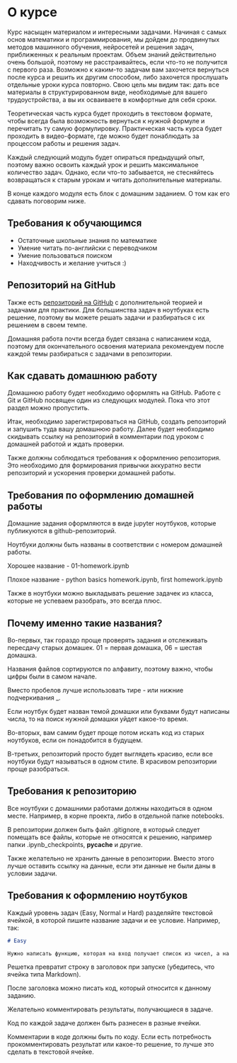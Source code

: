# О курсе

Курс насыщен материалом и интересными задачами. Начиная с самых основ математики и программирования, мы дойдем до продвинутых методов машинного обучения, нейросетей и решения задач, приближенных к реальным проектам. Объем знаний действительно очень большой, поэтому не расстраивайтесь, если что-то не получится с первого раза. Возможно к каким-то задачам вам захочется вернуться после курса и решить их другим способом, либо захочется прослушать отдельные уроки курса повторно. Свою цель мы видим так: дать все материалы в структурированном виде, необходимые для вашего трудоустройства, а вы их осваиваете в комфортные для себя сроки.

Теоретическая часть курса будет проходить в текстовом формате, чтобы всегда была возможность вернуться к нужной формуле и перечитать ту самую формулировку. Практическая часть курса будет проходить в видео-формате, где можно будет понаблюдать за процессом работы и решения задач.

Каждый следующий модуль будет опираться предыдущий опыт, поэтому важно освоить каждый урок и решить максимальное количество задач. Однако, если что-то забывается, не стесняйтесь возвращаться к старым урокам и читать дополнительные материалы.

В конце каждого модуля есть блок с домашним заданием. О том как его сдавать поговорим ниже.

## Требования к обучающимся

- Остаточные школьные знания по математике
- Умение читать по-английски с переводчиком
- Умение пользоваться поиском
- Находчивость и желание учиться :)

## Репозиторий на GitHub

Также есть [репозиторий на GitHub](https://github.com/svkov/brunoyam-ds-online-notebooks) с дополнительной теорией и задачами для практики. Для большинства задач в ноутбуках есть решение, поэтому вы можете решать задачи и разбираться с их решением в своем темпе.

Домашняя работа почти всегда будет связана с написанием кода, поэтому для окончательного освоения материала рекомендуем после каждой темы разбираться с задачами в репозитории.

## Как сдавать домашнюю работу

Домашнюю работу будет необходимо оформлять на GitHub. Работе с Git и GitHub посвящен один из следующих модулей. Пока что этот раздел можно пропустить.

Итак, необходимо зарегистрироваться на GitHub, создать репозиторий и запушить туда вашу домашнюю работу. Далее будет необходимо скидывать ссылку на репозиторий в комментарии под уроком с домашней работой и ждать проверки.

Также должны соблюдаться требования к оформлению репозитория. Это необходимо для формирования привычки аккуратно вести репозиторий и ускорения проверки домашней работы.

## Требования по оформлению домашней работы

Домашние задания оформляются в виде jupyter ноутбуков, которые публикуются в github-репозиторий.

Ноутбуки должны быть названы в соответствии с номером домашней работы.

Хорошее название - 01-homework.ipynb

Плохое название - python basics homework.ipynb, first homework.ipynb

Также в ноутбуки можно выкладывать решение задачек из класса, которые не успеваем разобрать, это всегда плюс.

## Почему именно такие названия?

Во-первых, так гораздо проще проверять задания и отслеживать пересдачу старых домашек. 01 = первая домашка, 06 = шестая домашка.

Названия файлов сортируются по алфавиту, поэтому важно, чтобы цифры были в самом начале.

Вместо пробелов лучше использовать тире - или нижние подчеркивания _.

Если ноутбук будет назван темой домашки или буквами будут написаны числа, то на поиск нужной домашки уйдет какое-то время.

Во-вторых, вам самим будет проще потом искать код из старых ноутбуков, если он понадобится в будущем.

В-третьих, репозиторий просто будет выглядеть красиво, если все ноутбуки будут называться в одном стиле. В красивом репозитории проще разобраться.

## Требования к репозиторию

Все ноутбуки с домашними работами должны находиться в одном месте. Например, в корне проекта, либо в отдельной папке notebooks.

В репозитории должен быть файл .gitignore, в который следует помещать все файлы, которые не относятся к решению, например папки .ipynb_checkpoints, __pycache__ и другие.

Также желательно не хранить данные в репозитории. Вместо этого лучше оставить ссылку на данные, если эти данные не были даны в условии задачи.

## Требования к оформлению ноутбуков

Каждый уровень задач (Easy, Normal и Hard) разделяйте текстовой ячейкой, в которой пишите название задачи и ее условие. Например, так:

```markdown
# Easy

Нужно написать функцию, которая на вход получает список из чисел, а на выходе дает список, где каждое число возведено в квадрат. Решать при помощи цикла.
```

Решетка превратит строку в заголовок при запуске (убедитесь, что ячейка типа Markdown).

После заголовка можно писать код, который относится к данному заданию.

Желательно комментировать результаты, получающиеся в задаче.

Код по каждой задаче должен быть разнесен в разные ячейки.

Комментарии в коде должны быть по коду. Если есть потребность прокомментировать результат или какое-то решение, то лучше это сделать в текстовой ячейке.
